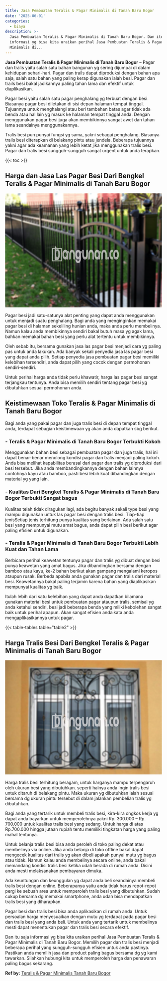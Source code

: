 ```yaml
---
title: Jasa Pembuatan Teralis & Pagar Minimalis di Tanah Baru Bogor
date: '2025-06-01'
categories:
  - biaya
description: >-
  Jasa Pembuatan Teralis & Pagar Minimalis di Tanah Baru Bogor. Dan itu saja
  informasi yg bisa kita uraikan perihal Jasa Pembuatan Teralis & Pagar
  Minimalis di...
---
```


**Jasa Pembuatan Teralis & Pagar Minimalis di Tanah Baru Bogor** – Pagar dan tralis yaitu salah satu bahan bangunan yg sering dijumpai di dalam kehidupan sehari-hari. Pagar dan trails dapat diproduksi dengan bahan apa saja, salah satu bahan yang paling kerap digunakan ialah besi. Pagar dan trails besi bakal jadikannya paling tahan lama dan efektif untuk diaplikasikan.

Pagar besi yaitu salah satu pagar penghalang yg terbuat dengan besi. Biasanya pagar besi diletakan di sisi depan halaman tempat tinggal. Tujuannya untuk menghalangi atau beri tambahan batas agar tidak ada benda atau hal lain yg masuk ke halaman tempat tinggal anda. Dengan menggunakan pagar besi juga akan membikinnya sangat awet dan tahan lama seandainya menggunakannya.

Tralis besi pun punyai fungsi yg sama, yakni sebagai penghalang. Biasanya trails besi diterapkan di belakang pintu atau jendela. Beberapa tujuannya yakni agar ada keamanan yang lebih ketat jika menggunakan tralis besi. Pagar dan tralis besi sungguh-sungguh sangat urgent untuk anda terapkan.

{{< toc >}}

## Harga dan Jasa Las Pagar Besi Dari Bengkel Teralis & Pagar Minimalis di Tanah Baru Bogor

![Jasa Pembuatan Teralis & Pagar Minimalis di Tanah Baru Bogor](/images/pagar-minimalis-murah-65.png)

Pagar besi jadi satu-satunya alat penting yang dapat anda menggunakan untuk menjadi suatu penghalang. Bagi anda yang menginginkan memakai pagar besi di halaman sekeliling hunian anda, maka anda perlu membelinya. Namun kalau anda membikinnya sendiri bakal butuh masa yg agak lama, bahkan memakai bahan besi yang perlu alat tertentu untuk membikinnya.

Oleh sebab itu, bersama gunakan jasa las pagar besi menjadi cara yg paling pas untuk anda lakukan. Ada banyak sekali penyedia jasa las pagar besi yang dapat anda pilih. Setiap penyedia jasa pembuatan pagar besi memiliki kelebihan tersendiri, anda dapat pilih yang cocok dengan permohonan sendiri-sendiri.

Untuk perihal harga anda tidak perlu khawatir, harga las pagar besi sangat terjangkau tentunya. Anda bisa memilih sendiri tentang pagar besi yg dibutuhkan sesuai permohonan anda.

## Keistimewaan Toko Teralis & Pagar Minimalis di Tanah Baru Bogor

Bagi anda yang pakai pagar dan juga tralis besi di depan tempat tinggal anda, terdapat sebagian keistimewaan yg akan anda dapatkan sbg berikut.

### \- Teralis & Pagar Minimalis di Tanah Baru Bogor Terbukti Kokoh

Menggunakan bahan besi sebagai pembuatan pagar dan juga tralis, hal ini dapat benar-benar menolong kondisi pagar dan tralis menjadi paling kokoh. Anda bisa melihat kapabilitas berasal dari pagar dan tralis yg diproduksi dari besi tersebut. Jika anda membandingkannya dengan bahan lainnya contohnya kayu atau bamboo, pasti besi lebih kuat dibandingkan dengan material yg yang lain.

### \- Kualitas Dari Bengkel Teralis & Pagar Minimalis di Tanah Baru Bogor Terbukti Sangat bagus

Kualitas telah tidak diragukan lagi, ada begitu banyak sekali type besi yang mampu digunakan untuk las pagar besi dengan tralis besi. Tiap-tiap jenisSetiap jenis terhitung punya kualitas yang berlainan. Ada salah satu besi yang mempunyai mutu amat bagus, anda dapat pilih besi berikut agar paling efisien untuk digunakan.

### \- Teralis & Pagar Minimalis di Tanah Baru Bogor Terbukti Lebih Kuat dan Tahan Lama

Berbicara perihal keawetan tentunya pagar dan tralis yg dibuat dengan besi punya keawetan yang amat bagus. Jika dibandingkan bersama dengan bamboo atau kayu, ke-2 bahan berikut akan gampang mengalami keropos ataupun rusak. Berbeda apabila anda gunakan pagar dan tralis dari material besi. Keawetannya bakal paling terjamin karena bahan yang diaplikasikan mempunyai kualitas yg baik.

Itulah lebih dari satu kelebihan yang dapat anda dapatkan bilamana gunakan material besi untuk pembuatan pagar ataupun tralis. semisal yg anda ketahui sendiri, besi jadi beberapa benda yang miliki kebolehan sangat baik untuk perihal apapun. Akan sangat efisien andaikata anda mengaplikasikannya untuk pagar.

{{< table-tables table="table2" >}}

## Harga Tralis Besi Dari Bengkel Teralis & Pagar Minimalis di Tanah Baru Bogor

![Jasa Pembuatan Teralis & Pagar Minimalis di Tanah Baru Bogor](/images/teralis-minimalis-murah-26.png)

Harga tralis besi terhitung beragam, untuk harganya mampu terpengaruh oleh ukuran besi yang dibutuhkan. seperti halnya anda ingin tralis besi untuk ditaruh di belakang pintu. Maka ukuran yg dibutuhkan ialah sesuai bersama dg ukuran pintu tersebut di dalam jalankan pembelian tralis yg dibutuhkan.

Bagi anda yang tertarik untuk membeli tralis besi, kira-kira ongkos kerja yg dapat anda bayarkan untuk memperolehnya yakni Rp. 300.000 – Rp. 700.000 untuk kualitas tralis besi yang sedang. Untuk harga di atas Rp.700.000 hingga jutaan rupiah tentu memiliki tingkatan harga yang paling mahal tentunya.

Untuk belanja tralis besi bisa anda peroleh di toko paling dekat atau membelinya via online. Jika anda belanja di toko offline bakal dapat mengecek kualitas dari tralis yg akan dibeli apakah punyai mutu yg bagus atau tidak. Namun kalau anda membelinya secara online, anda bakal memandang kondisi tralis besi ketika udah berada di rumah anda. Disini anda mesti melaksanakan pembayaran dimuka.

Ada keuntungan dan keunggulan yg dapat anda beli seandainya membeli tralis besi dengan online. Beberapanya yaitu anda tidak harus repot-repot pergi ke sebuah area untuk memperoleh tralis besi yang dibutuhkan. Sudah cukup bersama dg memakai smartphone, anda udah bisa mendapatkan tralis besi yang diharapkan.

Pagar besi dan tralis besi bisa anda aplikasikan di rumah anda. Untuk persoalan harga menyesuaikan dengan mutu yg terdapat pada pagar besi dan tralis besi yang anda beli. Untuk anda yang tertarik untuk membelinya mesti dapat menentukan pagar dan tralis besi secara efektif.

Dan itu saja informasi yg bisa kita uraikan perihal Jasa Pembuatan Teralis & Pagar Minimalis di Tanah Baru Bogor. Memilih pagar dan tralis besi menjadi beberapa perihal yang sungguh-sungguh efisien untuk anda pastinya. Pastikan anda memilih jasa dan product paling bagus bersama dg yg kami tawarkan. Silahkan hubungi kita untuk memperoleh harga dan penawaran paling bagus sekarang.

**Ref by:** [Teralis & Pagar Minimalis Tanah Baru Bogor](https://id.wikipedia.org/wiki/Teralis)
